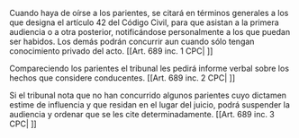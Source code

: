Cuando haya de oírse a los parientes, se citará en términos generales a los que designa el artículo 42 del Código Civil, para que asistan a la primera audiencia o a otra posterior, notificándose personalmente a los que puedan ser habidos. Los demás podrán concurrir aun cuando sólo tengan conocimiento privado del acto. [[Art. 689 inc. 1 CPC| ]]

Compareciendo los parientes el tribunal les pedirá informe verbal sobre los hechos que considere conducentes. [[Art. 689 inc. 2 CPC| ]]

Si el tribunal nota que no han concurrido algunos parientes cuyo dictamen estime de influencia y que residan en el lugar del juicio, podrá suspender la audiencia y ordenar que se les cite determinadamente. [[Art. 689 inc. 3 CPC| ]]